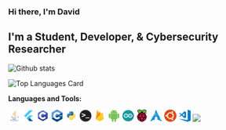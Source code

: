 ### Hi there, I'm David 

<!-- <a href="https://www.linkedin.com/in/david-rudo-a16445179/">
  <img align="left" alt="David Rudo | LinkedIn" width="30px" src="https://raw.githubusercontent.com/1CoolDavid/1CoolDavid/master/assets/linkedin.webp"/>
</a> -->

<!--
**1CoolDavid/1CoolDavid** is a ✨ _special_ ✨ repository because its `README.md` (this file) appears on your GitHub profile.
-->

## I'm a Student, Developer, & Cybersecurity Researcher


![Github stats](https://github-readme-stats.vercel.app/api?username=1CoolDavid&theme=dark&show_icons=true&count_private=true)

![Top Languages Card](https://github-readme-stats.vercel.app/api/top-langs/?username=1CoolDavid&langs_count=6&theme=dark&count_private=true&layout=compact&hide=Makefile)


**Languages and Tools:**  

<code><img height="25" src="https://raw.githubusercontent.com/1CoolDavid/1CoolDavid/master/assets/java.png"></code>
<code><img height="25" src="https://raw.githubusercontent.com/1CoolDavid/1CoolDavid/master/assets/flutter.png"></code>
<code><img height="25" src="https://raw.githubusercontent.com/1CoolDavid/1CoolDavid/master/assets/c.png"></code>
<code><img height="25" src="https://raw.githubusercontent.com/1CoolDavid/1CoolDavid/master/assets/cpp.png"></code>
<code><img height="25" src="https://raw.githubusercontent.com/1CoolDavid/1CoolDavid/master/assets/python.png"></code>
<code><img height="25" src="https://raw.githubusercontent.com/1CoolDavid/1CoolDavid/master/assets/terminal.png"></code>
<code><img height="25" src="https://raw.githubusercontent.com/1CoolDavid/1CoolDavid/master/assets/firebase.png"></code>
<code><img height="25" src="https://raw.githubusercontent.com/1CoolDavid/1CoolDavid/master/assets/android.png"></code>
<code><img height="25" src="https://raw.githubusercontent.com/1CoolDavid/1CoolDavid/master/assets/arduino.png"></code>
<code><img height="25" src="https://raw.githubusercontent.com/1CoolDavid/1CoolDavid/master/assets/raspberry-pi.png"></code>
<code><img height="25" src="https://raw.githubusercontent.com/1CoolDavid/1CoolDavid/master/assets/archlinux.png"></code>
<code><img height="25" src="https://raw.githubusercontent.com/1CoolDavid/1CoolDavid/master/assets/ubuntu.png"></code>
<code><img height="25" src="https://raw.githubusercontent.com/1CoolDavid/1CoolDavid/master/assets/visual-studio-code.png"></code>
<code><img height="25" src="https://raw.githubusercontent.com/shinokada/shinokada/master/assets/vim.png"></code> 

